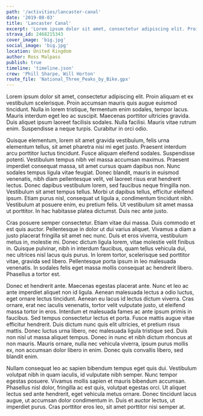 ```yaml
---
path: '/activities/lancaster-canal'
date: '2019-08-03'
title: 'Lancaster Canal'
excerpt: 'Lorem ipsum dolor sit amet, consectetur adipiscing elit. Proin aliquam et ex vestibulum scelerisque. Proin accumsan mauris quis augue euismod tincidunt. Nulla in lorem tristique, fermentum enim sodales, tempor lacus. Mauris interdum eget leo ac suscipit.'
strava_id: 2468215343
cover_image: 'big.jpg'
social_image: 'big.jpg'
location: United Kingdom
author: Ross Malpass
publish: true
timeline: 'timeline.json'
crew: 'Phill Sharpe, Will Horton'
route_file: 'National_Three_Peaks_by_Bike.gpx'
---
```


Lorem ipsum dolor sit amet, consectetur adipiscing elit. Proin aliquam et ex vestibulum scelerisque. Proin accumsan mauris quis augue euismod tincidunt. Nulla in lorem tristique, fermentum enim sodales, tempor lacus. Mauris interdum eget leo ac suscipit. Maecenas porttitor ultricies gravida. Duis aliquet ipsum laoreet facilisis sodales. Nulla facilisi. Mauris vitae rutrum enim. Suspendisse a neque turpis. Curabitur in orci odio.

Quisque elementum, lorem sit amet gravida vestibulum, felis urna elementum tellus, sit amet pharetra nisi mi eget justo. Praesent interdum arcu porttitor luctus tincidunt. Fusce aliquam eleifend sodales. Suspendisse potenti. Vestibulum tempus nibh vel massa accumsan maximus. Praesent imperdiet consequat massa, sit amet cursus quam dapibus non. Nunc sodales tempus ligula vitae feugiat. Donec blandit, mauris in euismod venenatis, nibh diam pellentesque velit, vel laoreet risus erat hendrerit lectus. Donec dapibus vestibulum lorem, sed faucibus neque fringilla non. Vestibulum sit amet tempus tellus. Morbi ut dapibus tellus, efficitur eleifend ipsum. Etiam purus nisl, consequat ut ligula a, condimentum tincidunt nibh. Vestibulum at posuere enim, eu pretium felis. Ut vestibulum sit amet massa ut porttitor. In hac habitasse platea dictumst. Duis nec ante justo.

Cras posuere semper consectetur. Etiam vitae dui massa. Duis commodo et est quis auctor. Pellentesque in dolor ut dui varius aliquet. Vivamus a diam a justo placerat fringilla sit amet nec nunc. Duis et eros viverra, vestibulum metus in, molestie mi. Donec dictum ligula lorem, vitae molestie velit finibus in. Quisque pulvinar, nibh in interdum faucibus, quam tellus vehicula dui, nec ultrices nisl lacus quis purus. In lorem tortor, scelerisque sed porttitor vitae, gravida sed libero. Pellentesque porta ipsum in leo malesuada venenatis. In sodales felis eget massa mollis consequat ac hendrerit libero. Phasellus a tortor est.

Donec et hendrerit ante. Maecenas egestas placerat ante. Nunc et leo ac ante imperdiet aliquet non id ligula. Aenean malesuada lectus a odio luctus, eget ornare lectus tincidunt. Aenean eu lacus id lectus dictum viverra. Cras ornare, erat nec iaculis venenatis, tortor velit vulputate justo, ut eleifend massa tortor in eros. Interdum et malesuada fames ac ante ipsum primis in faucibus. Sed tempus consectetur lectus et porta. Fusce mattis augue vitae efficitur hendrerit. Duis dictum nunc quis elit ultricies, et pretium risus mattis. Donec luctus urna libero, nec malesuada ligula tristique sed. Duis non nisl ut massa aliquet tempus. Donec in nunc et nibh dictum rhoncus at non mauris. Mauris ornare, nulla nec vehicula viverra, ipsum purus mollis ex, non accumsan dolor libero in enim. Donec quis convallis libero, sed blandit enim.

Nullam consequat leo ac sapien bibendum tempus eget quis dui. Vestibulum volutpat nibh in quam iaculis, id vulputate nibh semper. Nunc tempor egestas posuere. Vivamus mollis sapien et mauris bibendum accumsan. Phasellus nisl dolor, fringilla ac est quis, volutpat egestas orci. Ut aliquet lectus sed ante hendrerit, eget vehicula metus ornare. Donec tincidunt lacus augue, ut accumsan dolor condimentum in. Duis et auctor lectus, ut imperdiet purus. Cras porttitor eros leo, sit amet porttitor nisi semper at.
